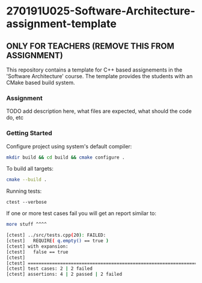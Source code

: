 # 270191U025-Software-Architecture-assignment-template

## ONLY FOR TEACHERS (REMOVE THIS FROM ASSIGNMENT)

This repository contains a template for C++ based assignements in the 'Software Architecture' course.
The template provides the students with an CMake based build system.

### Assignment

TODO add description here, what files are expected, what should the code do, etc

### Getting Started

Configure project using system's default compiler:

```bash
mkdir build && cd build && cmake configure .
```

To build all targets:

```bash
cmake --build .
```

Running tests:

```
ctest --verbose
```

If one or more test cases fail you will get an report similar to:

```bash
more stuff ^^^^

[ctest] ../src/tests.cpp(20): FAILED:
[ctest]   REQUIRE( q.empty() == true )
[ctest] with expansion:
[ctest]   false == true
[ctest]
[ctest] ===============================================================================
[ctest] test cases: 2 | 2 failed
[ctest] assertions: 4 | 2 passed | 2 failed
```
